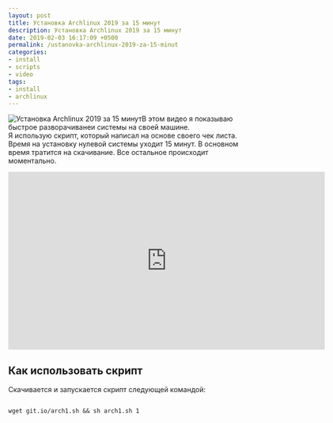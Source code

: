 ```yaml
---
layout: post
title: Установка Archlinux 2019 за 15 минут
description: Установка Archlinux 2019 за 15 минут
date: 2019-02-03 16:17:09 +0500
permalink: /ustanovka-archlinux-2019-za-15-minut
categories: 
- install
- scripts
- video
tags:
- install
- archlinux
---
```

<p><img alt="Установка Archlinux 2019 за 15 минут" class="post-image rounded" src="https://ordanax.github.io/img/ustanovka-archlinux-2019-za-15-minut.png" />В этом видео я показываю быстрое разворачиванеи системы на своей машине.<br />
Я использую скрипт, который написал на основе своего чек листа. Время на установку нулевой системы уходит 15 минут. В основном время тратится на скачивание. Все остальное происходит моментально.</p>

<p><iframe frameborder="0" height="360" src="https://www.youtube.com/embed/nvVF_qKDUeM" width="640"></iframe></p>


<h2>Как использовать скрипт</h2>

<p>Скачивается и запускается скрипт следующей командой:</p>

<code class="jush">
wget git.io/arch1.sh &amp;&amp; sh arch1.sh 1
</code>
